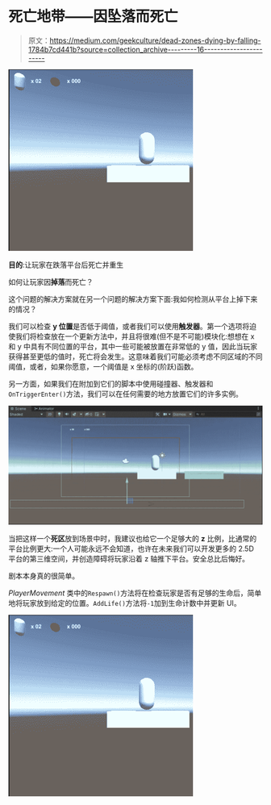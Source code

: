 # 死亡地带——因坠落而死亡

> 原文：<https://medium.com/geekculture/dead-zones-dying-by-falling-1784b7cd441b?source=collection_archive---------16----------------------->

![](img/3846e1ef060c2b94f542213c035d3003.png)

**目的**:让玩家在跌落平台后死亡并重生

如何让玩家因**掉落**而死亡？

这个问题的解决方案就在另一个问题的解决方案下面:我如何检测从平台上掉下来的情况？

我们可以检查 **y 位置**是否低于阈值，或者我们可以使用**触发器**。第一个选项将迫使我们将检查放在一个更新方法中，并且将很难(但不是不可能)模块化:想想在 x 和 y 中具有不同位置的平台，其中一些可能被放置在非常低的 y 值，因此当玩家获得甚至更低的值时，死亡将会发生。这意味着我们可能必须考虑不同区域的不同阈值，或者，如果你愿意，一个阈值是 x 坐标的(阶跃)函数。

另一方面，如果我们在附加到它们的脚本中使用碰撞器、触发器和`OnTriggerEnter()`方法，我们可以在任何需要的地方放置它们的许多实例。

![](img/cc32379fa665b8fde5d59189a20fa49a.png)

当把这样一个**死区**放到场景中时，我建议也给它一个足够大的 **z** 比例，比通常的平台比例更大:一个人可能永远不会知道，也许在未来我们可以开发更多的 2.5D 平台的第三维空间，并创造障碍将玩家沿着 z 轴推下平台。安全总比后悔好。

剧本本身真的很简单。

*PlayerMovement* 类中的`Respawn()`方法将在检查玩家是否有足够的生命后，简单地将玩家放到给定的位置。`AddLife()`方法将`-1`加到生命计数中并更新 UI。

![](img/3846e1ef060c2b94f542213c035d3003.png)